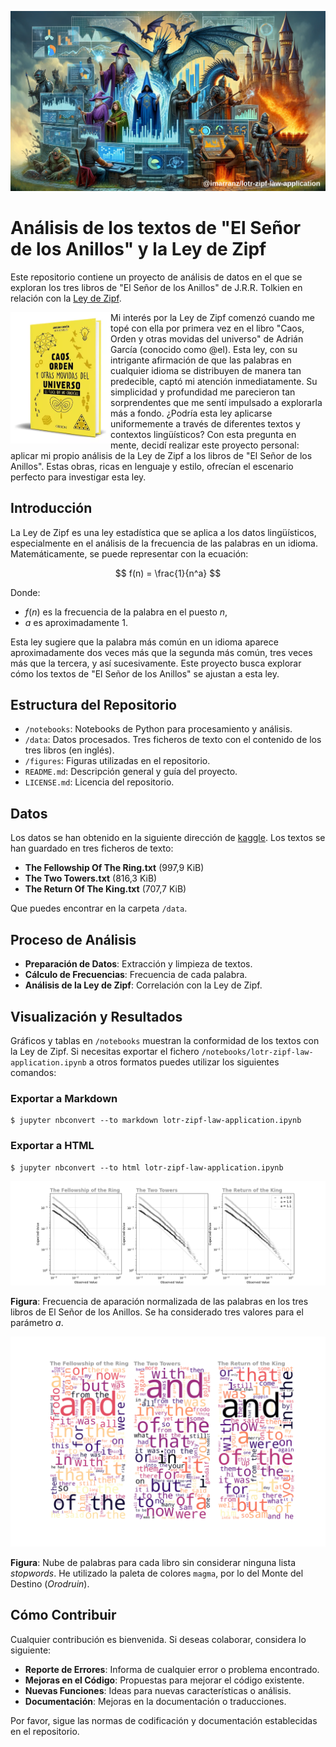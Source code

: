
<p align="center">
   <img src="figures/lotr-zipf-law-application-logo.png">
</p>

# Análisis de los textos de "El Señor de los Anillos" y la Ley de Zipf

Este repositorio contiene un proyecto de análisis de datos en el que se exploran los tres libros de "El Señor de los Anillos" de J.R.R. Tolkien en relación con la [Ley de Zipf](https://en.wikipedia.org/wiki/Zipf%27s_law).

<img align="left" width="160" height="210" src="figures/caos-orden-otras-movidas.png"> Mi interés por la Ley de Zipf comenzó cuando me topé con ella por primera vez en el libro "Caos, Orden y otras movidas del universo" de Adrián García (conocido como @el). Esta ley, con su intrigante afirmación de que las palabras en cualquier idioma se distribuyen de manera tan predecible, captó mi atención inmediatamente. Su simplicidad y profundidad me parecieron tan sorprendentes que me sentí impulsado a explorarla más a fondo. ¿Podría esta ley aplicarse uniformemente a través de diferentes textos y contextos lingüísticos? Con esta pregunta en mente, decidí realizar este proyecto personal: aplicar mi propio análisis de la Ley de Zipf a los libros de "El Señor de los Anillos". Estas obras, ricas en lenguaje y estilo, ofrecían el escenario perfecto para investigar esta ley.


## Introducción

La Ley de Zipf es una ley estadística que se aplica a los datos lingüísticos, especialmente en el análisis de la frecuencia de las palabras en un idioma. Matemáticamente, se puede representar con la ecuación:

$$ f(n) = \frac{1}{n^a} $$

Donde:

  * $f(n)$ es la frecuencia de la palabra en el puesto $n$,
  * $a$ es aproximadamente 1.

Esta ley sugiere que la palabra más común en un idioma aparece aproximadamente dos veces más que la segunda más común, tres veces más que la tercera, y así sucesivamente. Este proyecto busca explorar cómo los textos de "El Señor de los Anillos" se ajustan a esta ley.

## Estructura del Repositorio

  * `/notebooks`: Notebooks de Python para procesamiento y análisis.
  * `/data`: Datos procesados. Tres ficheros de texto con el contenido de los tres libros (en inglés).
  * `/figures`: Figuras utilizadas en el repositorio.
  * `README.md`: Descripción general y guía del proyecto.
  * `LICENSE.md`: Licencia del repositorio.

## Datos

Los datos se han obtenido en la siguiente dirección de [kaggle](https://www.kaggle.com/datasets/ashishsinhaiitr/lord-of-the-rings-text). Los textos se han guardado en tres ficheros de texto:

  * **The Fellowship Of The Ring.txt** (997,9 KiB)
  * **The Two Towers.txt** (816,3 KiB)
  * **The Return Of The King.txt** (707,7 KiB)

Que puedes encontrar en la carpeta `/data`.

## Proceso de Análisis

  * **Preparación de Datos**: Extracción y limpieza de textos.
  * **Cálculo de Frecuencias**: Frecuencia de cada palabra.
  * **Análisis de la Ley de Zipf**: Correlación con la Ley de Zipf.

## Visualización y Resultados

Gráficos y tablas en `/notebooks` muestran la conformidad de los textos con la Ley de Zipf. Si necesitas exportar el fichero `/notebooks/lotr-zipf-law-application.ipynb` a otros formatos puedes utilizar los siguientes comandos:

### Exportar a Markdown

```
$ jupyter nbconvert --to markdown lotr-zipf-law-application.ipynb
```

### Exportar a HTML

```
$ jupyter nbconvert --to html lotr-zipf-law-application.ipynb
```

<p align="center">
   <img src="figures/frequency-appearance-words.png">
</p>

**Figura**: Frecuencia de aparación normalizada de las palabras en los tres libros de El Señor de los Anillos. Se ha considerado tres valores para el parámetro $a$.


<p align="center">
   <img src="figures/wordcloud-appearance-words.png">
</p>

**Figura**: Nube de palabras para cada libro sin considerar ninguna lista _stopwords_. He utilizado la paleta de colores `magma`, por lo del Monte del Destino (_Orodruin_).


## Cómo Contribuir

Cualquier contribución es bienvenida. Si deseas colaborar, considera lo siguiente:

  * **Reporte de Errores**: Informa de cualquier error o problema encontrado.
  * **Mejoras en el Código**: Propuestas para mejorar el código existente.
  * **Nuevas Funciones**: Ideas para nuevas características o análisis.
  * **Documentación**: Mejoras en la documentación o traducciones.

Por favor, sigue las normas de codificación y documentación establecidas en el repositorio.



